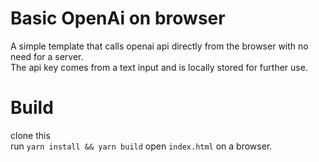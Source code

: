 # Basic OpenAi on browser

A simple template that calls openai api directly from the browser with no need for a server.  
The api key comes from a text input and is locally stored for further use.  

# Build

clone this  
run `yarn install && yarn build`
open `index.html` on a browser.

